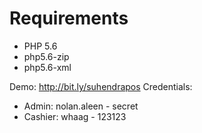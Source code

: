 # Requirements

* PHP 5.6
* php5.6-zip
* php5.6-xml

Demo: http://bit.ly/suhendrapos
Credentials: 

* Admin: nolan.aleen - secret
* Cashier: whaag - 123123

